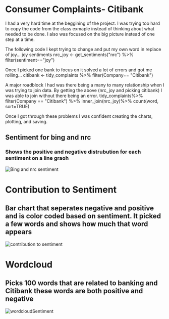 # Consumer Complaints- Citibank

I had a very hard time at the beggining of the project. I was trying too hard to copy the code from the class exmaple instead of thinking about what needed to be done. I also was focused on the big picture instead of one step at a time. 

The following code I kept trying to change and put my own word in replace of joy...
joy sentiments 
nrc_joy <- get_sentiments("nrc") %>%
  filter(sentiment=="joy")

Once I picked one bank to focus on it solved a lot of errors and got me rolling...
citibank <- tidy_complaints %>%
  filter(Company== "Citibank")

A major roadblock I had was there being a many to many relationship when I was trying to join data. By getting the above (nrc_joy and picking citibank) I was able to join without there being an error. 
tidy_complaints%>%
  filter(Company == "Citibank") %>%
  inner_join(nrc_joy)%>%
  count(word, sort=TRUE)

Once I got through these problems I was confident creating the charts, plotting, and saving. 

## Sentiment for bing and nrc
### Shows the positive and negative distrubution for each sentiment on a line graoh 
![Bing and nrc sentiment](https://github.com/averyfrick/DATA_332/assets/159860783/cbecb365-1381-471d-9523-0f742a1bb7b6)

# Contribution to Sentiment 
## Bar chart that seperates negative and positive and is color coded based on sentiment. It picked a few words and shows how much that word appears 
![contribution to sentiment](https://github.com/averyfrick/DATA_332/assets/159860783/db91780b-e078-4740-a2dd-3c33d8c0c611)

# Wordcloud 
## Picks 100 words that are related to banking and Citibank these words are both positive and negative 
![wordcloudSentiment](https://github.com/averyfrick/DATA_332/assets/159860783/5a512bd5-d638-4caf-8626-f6df0452a6cb)
